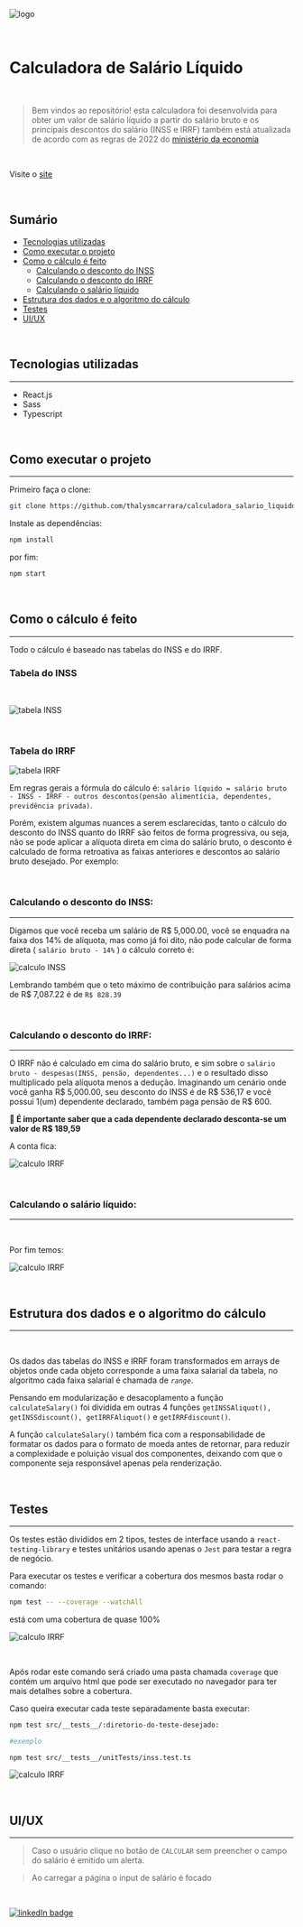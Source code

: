 <img 
    style="display: block; 
           margin-left: auto;
           margin-right: auto;
          "
    src="./public/assets/logo.png" 
    alt="logo">
</img>

<br />

# <h1>Calculadora de Salário Líquido</h1>

<br />

> Bem vindos ao repositório! esta calculadora foi desenvolvida para obter um valor de salário líquido a partir do salário bruto e os principais descontos do salário (INSS e IRRF) também está atualizada de acordo com as regras de 2022 do [ministério da economia](https://www.ministeriodotrabalho.org/imposto-de-renda-aliquotas-e-tabela-atualizada-do-irpf/)

<br />

Visite o [site](https://calculadora-salario-liquido.vercel.app/)

<br />

## Sumário

- [Tecnologias utilizadas](#tecnologias-utilizadas)
- [Como executar o projeto](#como-executar-o-projeto)
- [Como o cálculo é feito](#como-o-cálculo-é-feito)
  - [Calculando o desconto do INSS](#calculando-o-desconto-do-inss)
  - [Calculando o desconto do IRRF](#calculando-o-desconto-do-irrf)
  - [Calculando o salário líquido](#calculando-o-salário-líquido)
- [Estrutura dos dados e o algoritmo do cálculo](#estrutura-dos-dados-e-o-algoritmo-do-cálculo)
- [Testes](#testes)
- [UI/UX](#ui/ux)

<br />

## Tecnologias utilizadas
---

- React.js
- Sass
- Typescript

<br />

## Como executar o projeto
---

Primeiro faça o clone: 

```bash
git clone https://github.com/thalysmcarrara/calculadora_salario_liquido.git
```

Instale as dependências:

```bash
npm install
```

por fim:

```bash
npm start
```
<br />

## Como o cálculo é feito
---


Todo o cálculo é baseado nas tabelas do INSS e do IRRF.

### Tabela do INSS

<br />

<img 
    style="display: block; 
           margin-left: auto;
           margin-right: auto;
          "
    src="./public/assets/tabelaINSS.png" 
    alt="tabela INSS">
</img>


<br />

### Tabela do IRRF

<img 
    style="display: block; 
           margin-left: auto;
           margin-right: auto;
          "
    src="./public/assets/tabelaIRRF.png" 
    alt="tabela IRRF">
</img>

Em regras gerais a fórmula do cálculo é: `salário líquido = salário bruto - INSS - IRRF - outros descontos(pensão alimentícia, dependentes, previdência privada)`.

Porém, existem algumas nuances a serem esclarecidas, tanto o cálculo do desconto do INSS quanto do IRRF são feitos de forma progressiva, ou seja, não se pode aplicar a alíquota direta em cima do salário bruto, o desconto é calculado de forma retroativa as faixas anteriores e descontos ao salário bruto desejado. Por exemplo:

<br />

### Calculando o desconto do INSS:
---

Digamos que você receba um salário de R$ 5,000.00, você se enquadra na faixa dos 14% de alíquota, mas como já foi dito, não pode calcular de forma direta ( `salário bruto - 14%` ) o cálculo correto é:

<img 
    style="display: block; 
           margin-left: auto;
           margin-right: auto;
          "
    src="./public/assets/calculoINSS.png" 
    alt="calculo INSS">
</img>

Lembrando também que o teto máximo de contribuição para salários acima de R$ 7,087.22 é de `R$ 828.39`

<br />

### Calculando o desconto do IRRF:
---

O IRRF não é calculado em cima do salário bruto, e sim sobre o `salário bruto - despesas(INSS, pensão, dependentes...)` e o resultado disso multiplicado pela alíquota menos a dedução. Imaginando um cenário onde você ganha R$ 5,000.00, seu desconto do INSS é de R$ 536,17 e você possui 1(um) dependente declarado, também paga pensão de R$ 600. 

**🚨 É importante saber que a cada dependente declarado desconta-se um valor de R$ 189,59**

A conta fica:

<img 
    style="display: block; 
           margin-left: auto;
           margin-right: auto;
          "
    src="./public/assets/calculoIRRF.png" 
    alt="calculo IRRF">
</img>

<br />

### Calculando o salário líquido:
---

<br />

Por fim temos:

<img 
    style="display: block; 
           margin-left: auto;
           margin-right: auto;
          "
    src="./public/assets/salarioliquido.png" 
    alt="calculo IRRF">
</img>

<br />

## Estrutura dos dados e o algoritmo do cálculo
---

<br />

Os dados das tabelas do INSS e IRRF foram transformados em arrays de objetos onde cada objeto corresponde a uma faixa salarial da tabela, no algoritmo cada faixa salarial é chamada de *`range`*.

Pensando em modularização e desacoplamento a função `calculateSalary()` foi dividida em outras 4 funções `getINSSAliquot(), getINSSdiscount(), getIRRFAliquot()` e `getIRRFdiscount()`.

A função `calculateSalary()` também fica com a responsabilidade de formatar os dados para o formato de moeda antes de retornar, para reduzir a complexidade e poluição visual dos componentes, deixando com que o componente seja responsável apenas pela renderização.

<br />

## Testes
---

Os testes estão divididos em 2 tipos, testes de interface usando a `react-testing-library` e testes unitários usando apenas o `Jest` para testar a regra de negócio.

Para executar os testes e verificar a cobertura dos mesmos basta rodar o comando:

```bash
npm test -- --coverage --watchAll
```
está com uma cobertura de quase 100%

<img 
    style="display: block; 
           margin-left: auto;
           margin-right: auto;
          "
    src="./public/assets/testCoverage.png" 
    alt="calculo IRRF">
</img>

<br />

Após rodar este comando será criado uma pasta chamada `coverage` que contém um arquivo html que pode ser executado no navegador para ter mais detalhes sobre a cobertura.

Caso queira executar cada teste separadamente basta executar:

```bash
npm test src/__tests__/:diretorio-do-teste-desejado:

#exemplo 

npm test src/__tests__/unitTests/inss.test.ts
```

<img 
    style="display: block; 
           margin-left: auto;
           margin-right: auto;
          "
    src="./public/assets/testSingle.png" 
    alt="calculo IRRF">
</img>

<br />

## UI/UX
---

>Caso o usuário clique no botão de `CALCULAR` sem preencher o  campo do salário é emitido um alerta.

>Ao carregar a página o input de salário é focado

<br />

[![linkedIn badge](https://img.shields.io/badge/LinkedIn-0077B5?style=for-the-badge&logo=linkedin&logoColor=white)](https://www.linkedin.com/in/thalys-matias-carrara/)